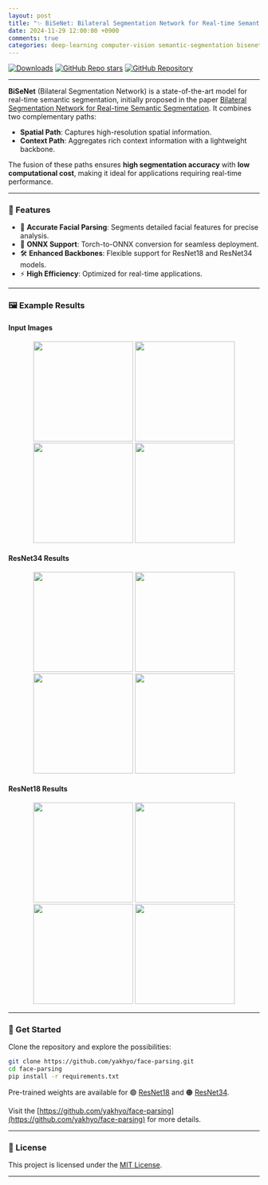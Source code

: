 ```yaml
---
layout: post
title: "✨ BiSeNet: Bilateral Segmentation Network for Real-time Semantic Segmentation"
date: 2024-11-29 12:00:00 +0900
comments: true
categories: deep-learning computer-vision semantic-segmentation bisenet
---
```


[![Downloads](https://img.shields.io/github/downloads/yakhyo/face-parsing/total)](https://github.com/yakhyo/face-parsing/releases)
[![GitHub Repo stars](https://img.shields.io/github/stars/yakhyo/face-parsing)](https://github.com/yakhyo/face-parsing/stargazers)
[![GitHub Repository](https://img.shields.io/badge/GitHub-Repository-blue?logo=github)](https://github.com/yakhyo/face-parsing)

---

**BiSeNet** (Bilateral Segmentation Network) is a state-of-the-art model for real-time semantic segmentation, initially proposed in the paper [Bilateral Segmentation Network for Real-time Semantic Segmentation](https://arxiv.org/abs/1808.00897). It combines two complementary paths:

- **Spatial Path**: Captures high-resolution spatial information.
- **Context Path**: Aggregates rich context information with a lightweight backbone.

The fusion of these paths ensures **high segmentation accuracy** with **low computational cost**, making it ideal for applications requiring real-time performance.

---

### 🌟 Features

- 🎯 **Accurate Facial Parsing**: Segments detailed facial features for precise analysis.
- 🔄 **ONNX Support**: Torch-to-ONNX conversion for seamless deployment.
- 🛠️ **Enhanced Backbones**: Flexible support for ResNet18 and ResNet34 models.
- ⚡ **High Efficiency**: Optimized for real-time applications.

---

### 🖼️ Example Results

#### Input Images

<div align="center">
<img src="https://yakhyo.github.io/face-parsing/assets/images/1.jpg" width="200">
<img src="https://yakhyo.github.io/face-parsing/assets/images/1112.jpg" width="200">
<img src="https://yakhyo.github.io/face-parsing/assets/images/1309.jpg" width="200">
<img src="https://yakhyo.github.io/face-parsing/assets/images/1321.jpg" width="200">
</div>

#### ResNet34 Results

<div align="center">
<img src="https://yakhyo.github.io/face-parsing/assets/results/resnet34/1.jpg" width="200">
<img src="https://yakhyo.github.io/face-parsing/assets/results/resnet34/1112.jpg" width="200">
<img src="https://yakhyo.github.io/face-parsing/assets/results/resnet34/1309.jpg" width="200">
<img src="https://yakhyo.github.io/face-parsing/assets/results/resnet34/1321.jpg" width="200">
</div>

#### ResNet18 Results

<div align="center">
<img src="https://yakhyo.github.io/face-parsing/assets/results/resnet18/1.jpg" width="200">
<img src="https://yakhyo.github.io/face-parsing/assets/results/resnet18/1112.jpg" width="200">
<img src="https://yakhyo.github.io/face-parsing/assets/results/resnet18/1309.jpg" width="200">
<img src="https://yakhyo.github.io/face-parsing/assets/results/resnet18/1321.jpg" width="200">
</div>

---

### 🚀 Get Started

Clone the repository and explore the possibilities:

```bash
git clone https://github.com/yakhyo/face-parsing.git
cd face-parsing
pip install -r requirements.txt
```

Pre-trained weights are available for 🟢 [ResNet18](https://github.com/yakhyo/face-parsing/releases/download/v0.0.1/resnet18.pt) and 🟠 [ResNet34](https://github.com/yakhyo/face-parsing/releases/download/v0.0.1/resnet34.pt).

Visit the [https://github.com/yakhyo/face-parsing](https://github.com/yakhyo/face-parsing) for more details.

---

### 📜 License

This project is licensed under the [MIT License](https://opensource.org/license/mit/).

---

